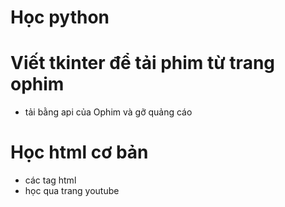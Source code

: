 # Học python

# Viết tkinter để tải phim từ trang ophim

- tải bằng api của Ophim và gỡ quảng cáo

# Học html cơ bản

- các tag html
- học qua trang youtube

